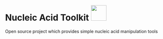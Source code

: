 # Nucleic Acid Toolkit <img src="https://github.com/anfederico/Nucleic-Acid-Toolkit/blob/master/Toolkit.png" width="50"/>
Open source project which provides simple nucleic acid manipulation tools
